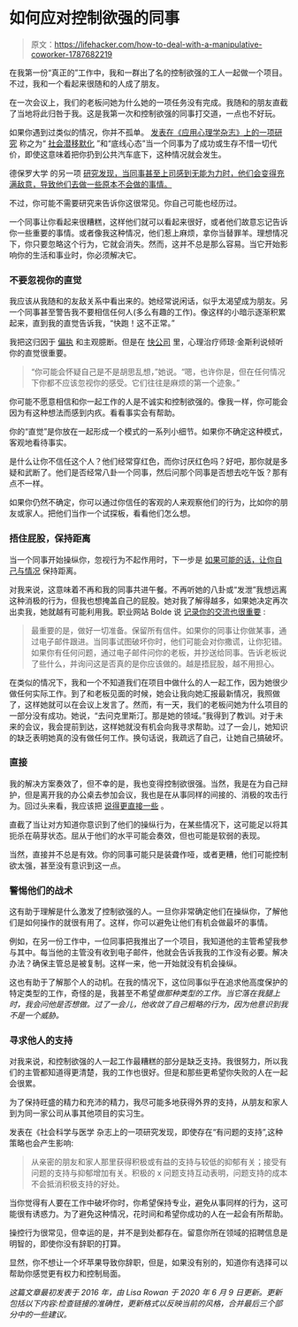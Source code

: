 # 如何应对控制欲强的同事

> 原文：<https://lifehacker.com/how-to-deal-with-a-manipulative-coworker-1787682219>

在我第一份“真正的”工作中，我和一群出了名的控制欲强的工人一起做一个项目。不过，我和一个看起来很随和的人成了朋友。



在一次会议上，我们的老板问她为什么她的一项任务没有完成。我随和的朋友直截了当地将此归咎于我。这是我第一次和控制欲强的同事打交道，一点也不好玩。

如果你遇到过类似的情况，你并不孤单。 [发表在《应用心理学杂志》上的一项研究](http://www.ncbi.nlm.nih.gov/pubmed/22268488) 称之为“ [社会潜移默化](https://lifehacker.com/how-to-deal-with-people-who-undermine-everything-you-do-1718129469) ”和“底线心态”当一个同事为了成功或生存不惜一切代价，即使这意味着把你扔到公共汽车底下，这种情况就会发生。

德保罗大学 的另一项 [研究发现，当同事甚至上司感到无能为力时，他们会变得充满敌意，导致他们去做一些原本不会做的事情。](http://via.library.depaul.edu/cgi/viewcontent.cgi?article=1005&context=etd)

不过，你可能不需要研究来告诉你这很常见。你自己可能也经历过。

一个同事让你看起来很糟糕，这样他们就可以看起来很好，或者他们故意忘记告诉你一些重要的事情。或者像我这种情况，他们惹上麻烦，拿你当替罪羊。理想情况下，你只要忽略这个行为，它就会消失。然而，这并不总是那么容易。当它开始影响你的生活和事业时，你必须解决它。

### 不要忽视你的直觉

我应该从我随和的友敌关系中看出来的。她经常说闲话，似乎太渴望成为朋友。另一个同事甚至警告我不要相信任何人(多么有趣的工作)。像这样的小暗示逐渐积累起来，直到我的直觉告诉我，“快跑！这不正常。”

我把这归因于 [偏执](https://lifehacker.com/how-to-let-go-of-irrational-workplace-paranoia-1787495875) 和主观臆断。但是在 [快公司](https://www.fastcompany.com/3051385/what-to-do-when-a-coworker-tries-to-make-you-look-bad) 里，心理治疗师琼·金斯利说倾听你的直觉很重要。

> “你可能会怀疑自己是不是胡思乱想，”她说。“嗯，也许你是，但在任何情况下你都不应该忽视你的感受。它们往往是麻烦的第一个迹象。”

你可能不愿意相信和你一起工作的人是不诚实和控制欲强的。像我一样，你可能会因为有这种想法而感到内疚。看看事实会有帮助。

你的“直觉”是你放在一起形成一个模式的一系列小细节。如果你不确定这种模式，客观地看待事实。

是什么让你不信任这个人？他们经常穿红色，而你讨厌红色吗？好吧，那你就是多疑和武断了。他们是否经常八卦一个同事，然后问那个同事是否想去吃午饭？那有点不一样。

如果你仍然不确定，你可以通过你信任的客观的人来观察他们的行为，比如你的朋友或家人。把他们当作一个试探板，看看他们怎么想。

### **捂住屁股，保持距离**

当一个同事开始操纵你，忽视行为不起作用时，下一步是 [如果可能的话，让你自己与情况](https://lifehacker.com/four-ways-to-handle-a-condescending-coworker-1772112969) 保持距离。

对我来说，这意味着不再和我的同事共进午餐。不再听她的八卦或“发泄”我想远离这种消极的行为，但我也想掩盖自己的屁股。她对我了解得越多，如果她决定再次出卖我，她就越有可能利用我。职业网站 Bolde 说 [记录你的交流也很重要](http://www.thebolde.com/coworkers-try-sabotage/) :

> 最重要的是，做好一切准备。保留所有信件。如果你的同事让你做某事，通过电子邮件跟进。当同事试图破坏你时，他们可能会对你撒谎，让你犯错。如果你有任何问题，通过电子邮件问你的老板，并抄送给同事。告诉老板说了些什么，并询问这是否真的是你应该做的。越是捂屁股，越不用担心。

在类似的情况下，我和一个不知道我们在项目中做什么的人一起工作，因为她很少做任何实际工作。到了和老板见面的时候，她会让我向她汇报最新情况，我照做了，这样她就可以在会议上发言了。然而，有一天，我们的老板问她为什么项目的一部分没有成功。她说，“去问克里斯汀。那是她的领域。”我得到了教训。对于未来的会议，我会提前到达，这样她就没有机会向我寻求帮助。过了一会儿，她知识的缺乏表明她真的没有做任何工作。换句话说，我疏远了自己，让她自己搞破坏。

### **直接**

我的解决方案奏效了，但不幸的是，我也变得控制欲很强。当然，我是在为自己辩护，但是离开我的办公桌去参加会议，我也是在从事同样的间接的、消极的攻击行为。回过头来看，我应该把 [说得更直接一些](https://lifehacker.com/seven-strategies-for-dealing-with-toxic-people-1714225365) 。

直截了当让对方知道你意识到了他们的操纵行为，在某些情况下，这可能足以将其扼杀在萌芽状态。屈从于他们的水平可能会奏效，但也可能是软弱的表现。

当然，直接并不总是有效。你的同事可能只是装聋作哑，或者更糟，他们可能控制欲太强，甚至没有意识到这一点。

### 警惕他们的战术

这有助于理解是什么激发了控制欲强的人。一旦你非常确定他们在操纵你，了解他们是如何操作的就很有用了。这样，你可以避免让他们有机会做最坏的事情。

例如，在另一份工作中，一位同事把我推出了一个项目，我知道他的主管希望我参与其中。每当他的主管没有收到电子邮件，他就会告诉我我的工作没有必要。解决办法？确保主管总是被复制。这样一来，他一开始就没有机会操纵。

这也有助于了解那个人的动机。在我的情况下，这位同事似乎在追求他高度保护的特定类型的工作，奇怪的是，我甚至不希望*做那种类型的工作。当它落在我腿上时，我会问他是否想做。过了一会儿，他收敛了自己粗略的行为，因为他意识到我不是一个威胁。*

### **寻求他人的支持**

对我来说，和控制欲强的人一起工作最糟糕的部分是缺乏支持。我很努力，所以我们的主管都知道得更清楚，我的工作也很好。但是和那些更希望你失败的人在一起会很累。

为了保持旺盛的精力和充沛的精力，我尽可能多地获得外界的支持，从朋友和家人到为同一家公司从事其他项目的实习生。

发表在《社会科学与医学 杂志上的一项研究发现，即使存在“有问题的支持”,这种策略也会产生影响:

> 从亲密的朋友和家人那里获得积极或有益的支持与较低的抑郁有关；接受有问题的支持与抑郁增加有关。积极的 x 问题支持互动表明，问题支持的成本不会抵消积极支持的好处。

当你觉得有人要在工作中破坏你时，你希望保持专业，避免从事同样的行为，这可能很有诱惑力。为了避免这种情况，花时间和希望你成功的人在一起会有所帮助。

操控行为很常见，但幸运的是，并不是到处都存在。留意你所在领域的招聘信息是明智的，即使你没有辞职的打算。

显然，你不想让一个坏苹果导致你辞职，但是，如果没有别的，知道你有选择可以帮助你感觉更有权力和控制局面。

*这篇文章最初发表于 2016 年，由 Lisa Rowan 于 2020 年 6 月 9 日更新。更新包括以下内容:检查链接的准确性，更新格式以反映当前的风格，合并最后三个部分中的一些建议。*
